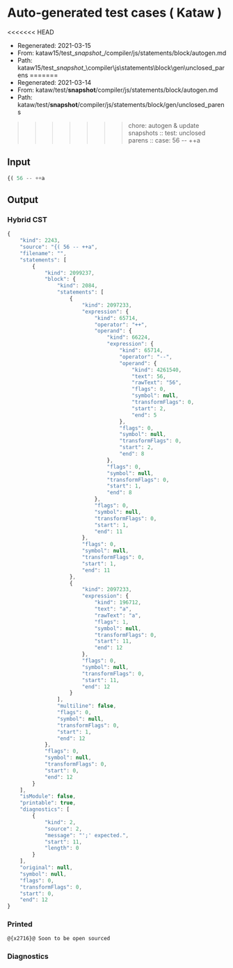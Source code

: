 # Auto-generated test cases ( Kataw )
<<<<<<< HEAD
- Regenerated: 2021-03-15
- From: kataw15/test\__snapshot__/compiler/js/statements/block/autogen.md
- Path: kataw15/test\__snapshot__\compiler\js\statements\block\gen\unclosed_parens
=======
- Regenerated: 2021-03-14
- From: kataw/test/__snapshot__/compiler/js/statements/block/autogen.md
- Path: kataw/test/__snapshot__/compiler/js/statements/block/gen/unclosed_parens
>>>>>>> chore: autogen & update snapshots
> :: test: unclosed parens
> :: case: 56 -- ++a
## Input

`````js
{( 56 -- ++a
`````

## Output

### Hybrid CST

```javascript
{
    "kind": 2243,
    "source": "{( 56 -- ++a",
    "filename": "",
    "statements": [
        {
            "kind": 2099237,
            "block": {
                "kind": 2084,
                "statements": [
                    {
                        "kind": 2097233,
                        "expression": {
                            "kind": 65714,
                            "operator": "++",
                            "operand": {
                                "kind": 66224,
                                "expression": {
                                    "kind": 65714,
                                    "operator": "--",
                                    "operand": {
                                        "kind": 4261540,
                                        "text": 56,
                                        "rawText": "56",
                                        "flags": 0,
                                        "symbol": null,
                                        "transformFlags": 0,
                                        "start": 2,
                                        "end": 5
                                    },
                                    "flags": 0,
                                    "symbol": null,
                                    "transformFlags": 0,
                                    "start": 2,
                                    "end": 8
                                },
                                "flags": 0,
                                "symbol": null,
                                "transformFlags": 0,
                                "start": 1,
                                "end": 8
                            },
                            "flags": 0,
                            "symbol": null,
                            "transformFlags": 0,
                            "start": 1,
                            "end": 11
                        },
                        "flags": 0,
                        "symbol": null,
                        "transformFlags": 0,
                        "start": 1,
                        "end": 11
                    },
                    {
                        "kind": 2097233,
                        "expression": {
                            "kind": 196712,
                            "text": "a",
                            "rawText": "a",
                            "flags": 1,
                            "symbol": null,
                            "transformFlags": 0,
                            "start": 11,
                            "end": 12
                        },
                        "flags": 0,
                        "symbol": null,
                        "transformFlags": 0,
                        "start": 11,
                        "end": 12
                    }
                ],
                "multiline": false,
                "flags": 0,
                "symbol": null,
                "transformFlags": 0,
                "start": 1,
                "end": 12
            },
            "flags": 0,
            "symbol": null,
            "transformFlags": 0,
            "start": 0,
            "end": 12
        }
    ],
    "isModule": false,
    "printable": true,
    "diagnostics": [
        {
            "kind": 2,
            "source": 2,
            "message": "';' expected.",
            "start": 11,
            "length": 0
        }
    ],
    "original": null,
    "symbol": null,
    "flags": 0,
    "transformFlags": 0,
    "start": 0,
    "end": 12
}
```

### Printed

```javascript
@{x2716}@ Soon to be open sourced
```

### Diagnostics

```javascript

```

